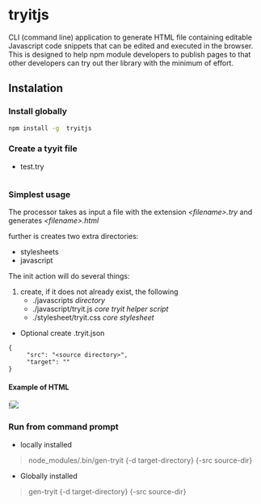 # tryitjs

CLI (command line) application to generate HTML file containing editable Javascript code snippets that can be edited and executed in the browser. This is designed to help npm module developers to publish pages to that other developers can try out ther library with the minimum of effort.

## Instalation

### Install globally 
```sh
npm install -g  tryitjs
```
### Create a tyyit file

* test.try
```
```

### Simplest usage

The processor takes as input a file with the extension _&lt;filename&gt;.try_ and generates _&lt;filename&gt;.html_ 

further is creates two extra directories:

* stylesheets
* javascript


The init action will do several things:
1. create, if it does not already exist, the following
   * ./javascripts   _directory_
   * ./javascript/tryit.js _core tryit helper script_
   * ./stylesheet/tryit.css _core stylesheet_
   



* Optional create .tryit.json
```
{
     "src": "<source directory>",
     "target": ""
}
```

#### Example of HTML

!![](ttryjs-demo.PNG)

### Run from command prompt

* locally installed
> node_modules/.bin/gen-tryit <input-file> {-d target-directory} {-src source-dir}

* Globally installed
> gen-tryit <input-file> {-d target-directory} {-src source-dir}

